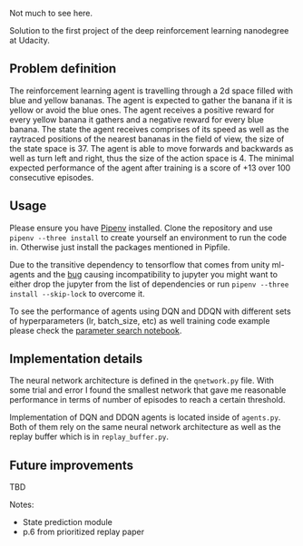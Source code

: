 Not much to see here.

Solution to the first project of the deep reinforcement learning nanodegree at Udacity.

## Problem definition

The reinforcement learning agent is travelling through a 2d space filled with blue and yellow bananas. The agent is expected to gather the banana if it is yellow or avoid the blue ones. The agent receives a positive reward for every yellow banana it gathers and a negative reward for every blue banana. The state the agent receives comprises of its speed as well as the raytraced positions of the nearest bananas in the field of view, the size of the state space is 37. The agent is able to move forwards and backwards as well as turn left and right, thus the size of the action space is 4. The minimal expected performance of the agent after training is a score of +13 over 100 consecutive episodes.

## Usage

Please ensure you have [Pipenv](https://pipenv.readthedocs.io/en/latest/) installed. Clone the repository and use `pipenv --three install` to create yourself an environment to run the code in. Otherwise just install the packages mentioned in Pipfile.

Due to the transitive dependency to tensorflow that comes from unity ml-agents and the [bug](https://github.com/pypa/pipenv/issues/1716) causing incompatibility to jupyter you might want to either drop the jupyter from the list of dependencies or run `pipenv --three install --skip-lock` to overcome it.

To see the performance of agents using DQN and DDQN with different sets of hyperparameters (lr, batch_size, etc) as well training code example please check the [parameter search notebook](Training_parameter_search.ipynb).

## Implementation details

The neural network architecture is defined in the `qnetwork.py` file. With some trial and error I found the smallest network that gave me reasonable performance in terms of number of episodes to reach a certain threshold.

Implementation of DQN and DDQN agents is located inside of `agents.py`. Both of them rely on the same neural network architecture as well as the replay buffer which is in `replay_buffer.py`.

## Future improvements

TBD

Notes:
* State prediction module
* p.6 from prioritized replay paper
